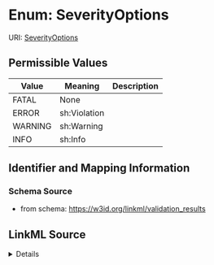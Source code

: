 # Enum: SeverityOptions



URI: [SeverityOptions](SeverityOptions)

## Permissible Values

| Value | Meaning | Description |
| --- | --- | --- |
| FATAL | None |  |
| ERROR | sh:Violation |  |
| WARNING | sh:Warning |  |
| INFO | sh:Info |  |







## Identifier and Mapping Information







### Schema Source


* from schema: https://w3id.org/linkml/validation_results




## LinkML Source

<details>
```yaml
name: severity_options
from_schema: https://w3id.org/linkml/validation_results
exact_mappings:
- sh:Severity
rank: 1000
permissible_values:
  FATAL:
    text: FATAL
  ERROR:
    text: ERROR
    meaning: sh:Violation
  WARNING:
    text: WARNING
    meaning: sh:Warning
  INFO:
    text: INFO
    meaning: sh:Info

```
</details>
